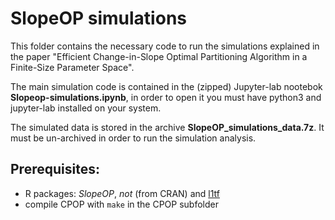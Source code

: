 # SlopeOP simulations
This folder contains the necessary code to run the simulations explained in the paper "Efficient Change-in-Slope Optimal Partitioning Algorithm in a Finite-Size Parameter Space".

The main simulation code is contained in the (zipped) Jupyter-lab nootebok **Slopeop-simulations.ipynb**, in order to open it you must have python3 and jupyter-lab installed on your system.

The simulated data is stored in the archive **SlopeOP_simulations_data.7z**. It must be un-archived in order to run the simulation analysis.

## Prerequisites:
- R packages: _SlopeOP_,  _not_ (from CRAN) and [l1tf](https://github.com/hadley/l1tf)
- compile CPOP with `make` in the CPOP subfolder
